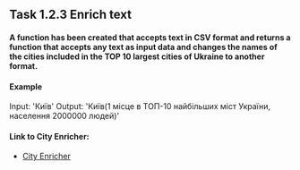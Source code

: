 ## Task 1.2.3 Enrich text
#### A function has been created that accepts text in CSV format and returns a function that accepts any text as input data and changes the names of the cities included in the TOP 10 largest cities of Ukraine to another format.
#### Example
Input: 'Київ'
Output: 'Київ(1 місце в ТОП-10 найбільших міст України, населення 2000000 людей)'
#### Link to City Enricher: 
- [City Enricher](https://kravchenkomaks.github.io/m-web-frontend-basics/)